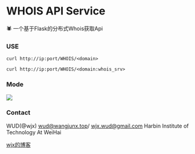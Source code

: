 # WHOIS API Service

🕷 一个基于Flask的分布式Whois获取Api

### USE
```curl http://ip:port/WHOIS/<domain>```

```curl http://ip:port/WHOIS/<domain:whois_srv>```

### Mode

![](https://github.com/WUD-51/WHOIS-API/blob/master/Demo.jpg)

### Contact

WUD(@wjx)
wud@wangjunx.top/
wjx.wud@gmail.com
Harbin Institute of Technology At WeiHai

[wjx的博客](http://www.wangjunx.top)

